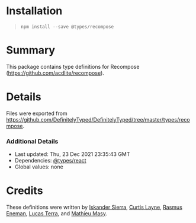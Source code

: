 # Installation
> `npm install --save @types/recompose`

# Summary
This package contains type definitions for Recompose (https://github.com/acdlite/recompose).

# Details
Files were exported from https://github.com/DefinitelyTyped/DefinitelyTyped/tree/master/types/recompose.

### Additional Details
 * Last updated: Thu, 23 Dec 2021 23:35:43 GMT
 * Dependencies: [@types/react](https://npmjs.com/package/@types/react)
 * Global values: none

# Credits
These definitions were written by [Iskander Sierra](https://github.com/iskandersierra), [Curtis Layne](https://github.com/clayne11), [Rasmus Eneman](https://github.com/Pajn), [Lucas Terra](https://github.com/lucasterra), and [Mathieu Masy](https://github.com/TiuSh).
